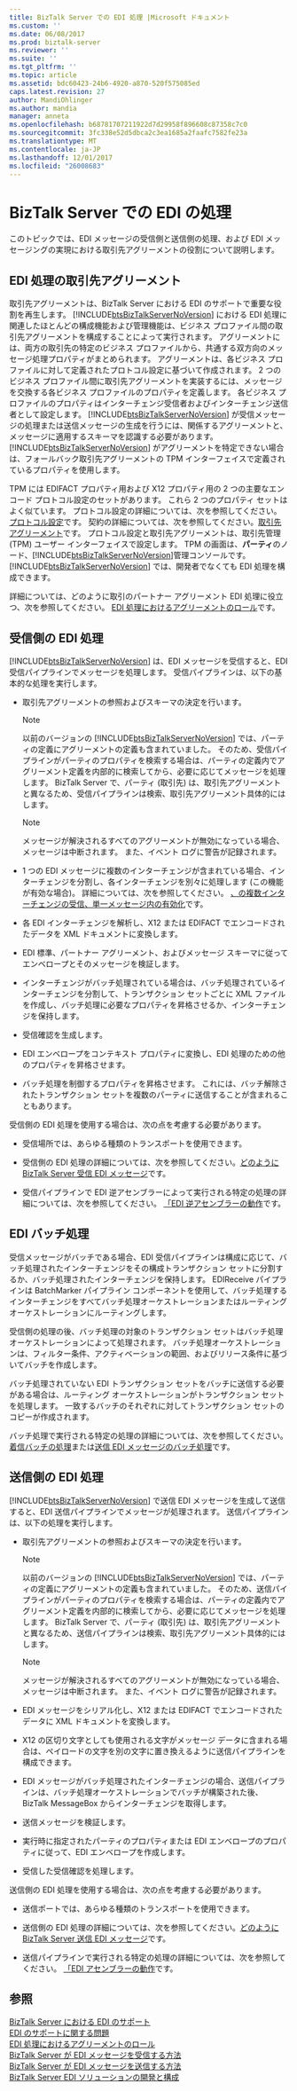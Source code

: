 ```yaml
---
title: BizTalk Server での EDI 処理 |Microsoft ドキュメント
ms.custom: ''
ms.date: 06/08/2017
ms.prod: biztalk-server
ms.reviewer: ''
ms.suite: ''
ms.tgt_pltfrm: ''
ms.topic: article
ms.assetid: bdc60423-24b6-4920-a870-520f575085ed
caps.latest.revision: 27
author: MandiOhlinger
ms.author: mandia
manager: anneta
ms.openlocfilehash: b68781707211922d7d29958f896608c87358c7c0
ms.sourcegitcommit: 3fc338e52d5dbca2c3ea1685a2faafc7582fe23a
ms.translationtype: MT
ms.contentlocale: ja-JP
ms.lasthandoff: 12/01/2017
ms.locfileid: "26008683"
---
```

# <a name="edi-processing-in-biztalk-server"></a>BizTalk Server での EDI の処理
このトピックでは、EDI メッセージの受信側と送信側の処理、および EDI メッセージングの実現における取引先アグリーメントの役割について説明します。  
  
## <a name="trading-partner-agreements-for-edi-processing"></a>EDI 処理の取引先アグリーメント  
 取引先アグリーメントは、BizTalk Server における EDI のサポートで重要な役割を再生します。 [!INCLUDE[btsBizTalkServerNoVersion](../includes/btsbiztalkservernoversion-md.md)] における EDI 処理に関連したほとんどの構成機能および管理機能は、ビジネス プロファイル間の取引先アグリーメントを構成することによって実行されます。 アグリーメントには、両方の取引先の特定のビジネス プロファイルから、共通する双方向のメッセージ処理プロパティがまとめられます。 アグリーメントは、各ビジネス プロファイルに対して定義されたプロトコル設定に基づいて作成されます。 2 つのビジネス プロファイル間に取引先アグリーメントを実装するには、メッセージを交換する各ビジネス プロファイルのプロパティを定義します。 各ビジネス プロファイルのプロパティはインターチェンジ受信者およびインターチェンジ送信者として設定します。 [!INCLUDE[btsBizTalkServerNoVersion](../includes/btsbiztalkservernoversion-md.md)] が受信メッセージの処理または送信メッセージの生成を行うには、関係するアグリーメントと、メッセージに適用するスキーマを認識する必要があります。 [!INCLUDE[btsBizTalkServerNoVersion](../includes/btsbiztalkservernoversion-md.md)] がアグリーメントを特定できない場合は、フォールバック取引先アグリーメントの TPM インターフェイスで定義されているプロパティを使用します。  
  
 TPM には EDIFACT プロパティ用および X12 プロパティ用の 2 つの主要なエンコード プロトコル設定のセットがあります。 これら 2 つのプロパティ セットはよく似ています。 プロトコル設定の詳細については、次を参照してください。[プロトコル設定](../core/protocol-settings.md)です。 契約の詳細については、次を参照してください。[取引先アグリーメント](../core/trading-partner-agreement.md)です。 プロトコル設定と取引先アグリーメントは、取引先管理 (TPM) ユーザー インターフェイスで設定します。 TPM の画面は、**パーティ**のノード、[!INCLUDE[btsBizTalkServerNoVersion](../includes/btsbiztalkservernoversion-md.md)]管理コンソールです。 [!INCLUDE[btsBizTalkServerNoVersion](../includes/btsbiztalkservernoversion-md.md)] では、開発者でなくても EDI 処理を構成できます。  
  
 詳細については、どのように取引のパートナー アグリーメント EDI 処理に役立つ、次を参照してください。 [EDI 処理におけるアグリーメントのロール](../core/the-role-of-agreements-in-edi-processing.md)です。  
  
## <a name="edi-receive-side-processing"></a>受信側の EDI 処理  
 [!INCLUDE[btsBizTalkServerNoVersion](../includes/btsbiztalkservernoversion-md.md)] は、EDI メッセージを受信すると、EDI 受信パイプラインでメッセージを処理します。 受信パイプラインは、以下の基本的な処理を実行します。  
  
-   取引先アグリーメントの参照およびスキーマの決定を行います。  
  
    > [!NOTE]
    >  以前のバージョンの [!INCLUDE[btsBizTalkServerNoVersion](../includes/btsbiztalkservernoversion-md.md)] では、パーティの定義にアグリーメントの定義も含まれていました。 そのため、受信パイプラインがパーティのプロパティを検索する場合は、パーティの定義内でアグリーメント定義を内部的に検索してから、必要に応じてメッセージを処理します。 BizTalk Server で、パーティ (取引先) は、取引先アグリーメントと異なるため、受信パイプラインは検索、取引先アグリーメント具体的にはします。  
  
    > [!NOTE]
    >  メッセージが解決されるすべてのアグリーメントが無効になっている場合、メッセージは中断されます。 また、イベント ログに警告が記録されます。  
  
-   1 つの EDI メッセージに複数のインターチェンジが含まれている場合、インターチェンジを分割し、各インターチェンジを別々に処理します (この機能が有効な場合)。 詳細については、次を参照してください。 [、の複数インターチェンジの受信、単一メッセージ内の有効化](../core/enabling-the-receiving-of-multiple-interchanges-in-a-single-message.md)です。  
  
-   各 EDI インターチェンジを解析し、X12 または EDIFACT でエンコードされたデータを XML ドキュメントに変換します。  
  
-   EDI 標準、パートナー アグリーメント、およびメッセージ スキーマに従ってエンベロープとそのメッセージを検証します。  
  
-   インターチェンジがバッチ処理されている場合は、バッチ処理されているインターチェンジを分割して、トランザクション セットごとに XML ファイルを作成し、バッチ処理に必要なプロパティを昇格させるか、インターチェンジを保持します。  
  
-   受信確認を生成します。  
  
-   EDI エンベロープをコンテキスト プロパティに変換し、EDI 処理のための他のプロパティを昇格させます。  
  
-   バッチ処理を制御するプロパティを昇格させます。 これには、バッチ解除されたトランザクション セットを複数のパーティに送信することが含まれることもあります。  
  
 受信側の EDI 処理を使用する場合は、次の点を考慮する必要があります。  
  
-   受信場所では、あらゆる種類のトランスポートを使用できます。  
  
-   受信側の EDI 処理の詳細については、次を参照してください。[どのように BizTalk Server 受信 EDI メッセージ](../core/how-biztalk-server-receives-edi-messages.md)です。  
  
-   受信パイプラインで EDI 逆アセンブラーによって実行される特定の処理の詳細については、次を参照してください。 [「EDI 逆アセンブラーの動作](../core/how-the-edi-disassembler-works.md)です。  
  
## <a name="edi-batch-processing"></a>EDI バッチ処理  
 受信メッセージがバッチである場合、EDI 受信パイプラインは構成に応じて、バッチ処理されたインターチェンジをその構成トランザクション セットに分割するか、バッチ処理されたインターチェンジを保持します。 EDIReceive パイプラインは BatchMarker パイプライン コンポーネントを使用して、バッチ処理するインターチェンジをすべてバッチ処理オーケストレーションまたはルーティング オーケストレーションにルーティングします。  
  
 受信側の処理の後、バッチ処理の対象のトランザクション セットはバッチ処理オーケストレーションによって処理されます。 バッチ処理オーケストレーションは、フィルター条件、アクティベーションの範囲、およびリリース条件に基づいてバッチを作成します。  
  
 バッチ処理されていない EDI トランザクション セットをバッチに送信する必要がある場合は、ルーティング オーケストレーションがトランザクション セットを処理します。 一致するバッチのそれぞれに対してトランザクション セットのコピーが作成されます。  
  
 バッチ処理で実行される特定の処理の詳細については、次を参照してください。[着信バッチの処理](../core/processing-incoming-batches.md)または[送信 EDI メッセージのバッチ処理](../core/batching-outgoing-edi-messages.md)です。  
  
## <a name="edi-send-side-processing"></a>送信側の EDI 処理  
 [!INCLUDE[btsBizTalkServerNoVersion](../includes/btsbiztalkservernoversion-md.md)] で送信 EDI メッセージを生成して送信すると、EDI 送信パイプラインでメッセージが処理されます。 送信パイプラインは、以下の処理を実行します。  
  
-   取引先アグリーメントの参照およびスキーマの決定を行います。  
  
    > [!NOTE]
    >  以前のバージョンの [!INCLUDE[btsBizTalkServerNoVersion](../includes/btsbiztalkservernoversion-md.md)] では、パーティの定義にアグリーメントの定義も含まれていました。 そのため、送信パイプラインがパーティのプロパティを検索する場合は、パーティの定義内でアグリーメント定義を内部的に検索してから、必要に応じてメッセージを処理します。 BizTalk Server で、パーティ (取引先) は、取引先アグリーメントと異なるため、送信パイプラインは検索、取引先アグリーメント具体的にはします。  
  
    > [!NOTE]
    >  メッセージが解決されるすべてのアグリーメントが無効になっている場合、メッセージは中断されます。  また、イベント ログに警告が記録されます。  
  
-   EDI メッセージをシリアル化し、X12 または EDIFACT でエンコードされたデータに XML ドキュメントを変換します。  
  
-   X12 の区切り文字としても使用される文字がメッセージ データに含まれる場合は、ペイロードの文字を別の文字に置き換えるように送信パイプラインを構成できます。  
  
-   EDI メッセージがバッチ処理されたインターチェンジの場合、送信パイプラインは、バッチ処理オーケストレーションでバッチが構築された後、BizTalk MessageBox からインターチェンジを取得します。  
  
-   送信メッセージを検証します。  
  
-   実行時に指定されたパーティのプロパティまたは EDI エンベロープのプロパティに従って、EDI エンベロープを作成します。  
  
-   受信した受信確認を処理します。  
  
 送信側の EDI 処理を使用する場合は、次の点を考慮する必要があります。  
  
-   送信ポートでは、あらゆる種類のトランスポートを使用できます。  
  
-   送信側の EDI 処理の詳細については、次を参照してください。[どのように BizTalk Server 送信 EDI メッセージ](../core/how-biztalk-server-sends-edi-messages.md)です。  
  
-   送信パイプラインで実行される特定の処理の詳細については、次を参照してください。 [「EDI アセンブラーの動作](../core/how-the-edi-assembler-works.md)です。  
  
## <a name="see-also"></a>参照  
 [BizTalk Server における EDI のサポート](../core/edi-support-in-biztalk-server1.md)   
 [EDI のサポートに関する問題](../core/edi-support-issues.md)   
 [EDI 処理におけるアグリーメントのロール](../core/the-role-of-agreements-in-edi-processing.md)   
 [BizTalk Server が EDI メッセージを受信する方法](../core/how-biztalk-server-receives-edi-messages.md)   
 [BizTalk Server が EDI メッセージを送信する方法](../core/how-biztalk-server-sends-edi-messages.md)   
 [BizTalk Server EDI ソリューションの開発と構成](../core/developing-and-configuring-biztalk-server-edi-solutions.md)